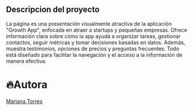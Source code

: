 
## Descripcion del proyecto
La página es una presentación visualmente atractiva de la aplicación "Growth App", enfocada en atraer a startups y pequeñas empresas. Ofrece información clara sobre cómo la app ayuda a organizar tareas, gestionar contactos, seguir métricas y tomar decisiones basadas en datos. Además, muestra testimonios, opciones de precios y preguntas frecuentes. Todo está diseñado para facilitar la navegación y el acceso a la información de manera efectiva.


# 🔥Autora

[Mariana Torres](https://github.com/monstor13/-Evaluacion-General-de-recuperacion)
